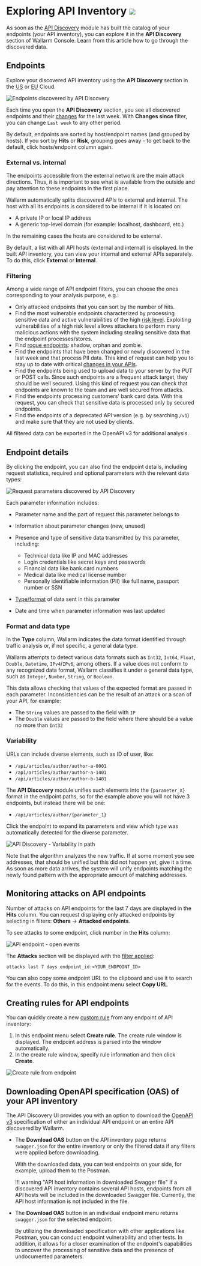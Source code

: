 # Exploring API Inventory <a href="../../about-wallarm/subscription-plans/#subscription-plans"><img src="../../images/api-security-tag.svg" style="border: none;"></a>

As soon as the [API Discovery](overview.md) module has built the catalog of your endpoints (your API inventory), you can explore it in the **API Discovery** section of Wallarm Console. Learn from this article how to go through the discovered data.

## Endpoints

Explore your discovered API inventory using the **API Discovery** section in the [US](https://us1.my.wallarm.com/api-discovery) or [EU](https://my.wallarm.com/api-discovery) Cloud.

![Endpoints discovered by API Discovery](../images/about-wallarm-waf/api-discovery/discovered-api-endpoints.png)

Each time you open the **API Discovery** section, you see all discovered endpoints and their [changes](track-changes.md) for the last week. With **Changes since** filter, you can change `Last week` to any other period.

By default, endpoints are sorted by host/endpoint names (and grouped by hosts). If you sort by **Hits** or **Risk**, grouping goes away - to get back to the default, click hosts/endpoint column again.

### External vs. internal

The endpoints accessible from the external network are the main attack directions. Thus, it is important to see what is available from the outside and pay attention to these endpoints in the first place.

Wallarm automatically splits discovered APIs to external and internal. The host with all its endpoints is considered to be internal if it is located on:

* A private IP or local IP address
* A generic top-level domain (for example: localhost, dashboard, etc.)

In the remaining cases the hosts are considered to be external.

By default, a list with all API hosts (external and internal) is displayed. In the built API inventory, you can view your internal and external APIs separately. To do this, click **External** or **Internal**.

### Filtering

Among a wide range of API endpoint filters, you can choose the ones corresponding to your analysis purpose, e.g.:

* Only attacked endpoints that you can sort by the number of hits.
* Find the most vulnerable endpoints characterized by processing sensitive data and active vulnerabilities of the high [risk level](risk-score.md). Exploiting vulnerabilities of a high risk level allows attackers to perform many malicious actions with the system including stealing sensitive data that the endpoint processes/stores.
* Find [rogue endpoints](rogue-api.md): shadow, orphan and zombie.
* Find the endpoints that have been changed or newly discovered in the last week and that process PII data. This kind of request can help you to stay up to date with critical [changes in your APIs](track-changes.md).
* Find the endpoints being used to upload data to your server by the PUT or POST calls. Since such endpoints are a frequent attack target, they should be well secured. Using this kind of request you can check that endpoints are known to the team and are well secured from attacks.
* Find the endpoints processing customers' bank card data. With this request, you can check that sensitive data is processed only by secured endpoints.
* Find the endpoints of a deprecated API version (e.g. by searching `/v1`) and make sure that they are not used by clients.

All filtered data can be exported in the OpenAPI v3 for additional analysis.

## Endpoint details

<a name="params"></a>By clicking the endpoint, you can also find the endpoint details, including request statistics, required and optional parameters with the relevant data types:

![Request parameters discovered by API Discovery](../images/about-wallarm-waf/api-discovery/discovered-request-params.png)

Each parameter information includes:

* Parameter name and the part of request this parameter belongs to
* Information about parameter changes (new, unused)
* Presence and type of sensitive data transmitted by this parameter, including:

    * Technical data like IP and MAC addresses
    * Login credentials like secret keys and passwords
    * Financial data like bank card numbers
    * Medical data like medical license number
    * Personally identifiable information (PII) like full name, passport number or SSN

* [Type/format](#parameter-format-and-data-type) of data sent in this parameter
* Date and time when parameter information was last updated

### Format and data type

In the **Type** column, Wallarm indicates the data format identified through traffic analysis or, if not specific, a general data type.

Wallarm attempts to detect various data formats such as `Int32`, `Int64`, `Float`, `Double`, `Datetime`, `IPv4`/`IPv6`, among others. If a value does not conform to any recognized data format, Wallarm classifies it under a general data type, such as `Integer`, `Number`, `String`, or `Boolean`.

This data allows checking that values of the expected format are passed in each parameter. Inconsistencies can be the result of an attack or a scan of your API, for example:

* The `String` values ​​are passed to the field with `IP`
* The `Double` values are passed to the field where there should be a value no more than `Int32`

### Variability

URLs can include diverse elements, such as ID of user, like:

* `/api/articles/author/author-a-0001`
* `/api/articles/author/author-a-1401`
* `/api/articles/author/author-b-1401`

The **API Discovery** module unifies such elements into the `{parameter_X}` format in the endpoint paths, so for the example above you will not have 3 endpoints, but instead there will be one:

* `/api/articles/author/{parameter_1}`

Click the endpoint to expand its parameters and view which type was automatically detected for the diverse parameter.

![API Discovery - Variability in path](../images/about-wallarm-waf/api-discovery/api-discovery-variability-in-path.png)

Note that the algorithm analyzes the new traffic. If at some moment you see addresses, that should be unified but this did not happen yet, give it a time. As soon as more data arrives, the system will unify endpoints matching the newly found pattern with the appropriate amount of matching addresses.

## Monitoring attacks on API endpoints

Number of attacks on API endpoints for the last 7 days are displayed in the **Hits** column. You can request displaying only attacked endpoints by selecting in filters: **Others** → **Attacked endpoints**.

To see attacks to some endpoint, click number in the **Hits** column:

![API endpoint - open events](../images/about-wallarm-waf/api-discovery/endpoint-open-events.png)

The **Attacks** section will be displayed with the [filter applied](../user-guides/search-and-filters/use-search.md):

```
attacks last 7 days endpoint_id:<YOUR_ENDPOINT_ID>
```

You can also copy some endpoint URL to the clipboard and use it to search for the events. To do this, in this endpoint menu select **Copy URL**.

## Creating rules for API endpoints

You can quickly create a new [custom rule](../user-guides/rules/intro.md) from any endpoint of API inventory: 

1. In this endpoint menu select **Create rule**. The create rule window is displayed. The endpoint address is parsed into the window automatically.
1. In the create rule window, specify rule information and then click **Create**.

![Create rule from endpoint](../images/about-wallarm-waf/api-discovery/endpoint-create-rule.png)

## Downloading OpenAPI specification (OAS) of your API inventory

The API Discovery UI provides you with an option to download the [OpenAPI v3](https://spec.openapis.org/oas/v3.0.0) specification of either an individual API endpoint or an entire API discovered by Wallarm.

* The **Download OAS** button on the API inventory page returns `swagger.json` for the entire inventory or only the filtered data if any filters were applied before downloading.

    With the downloaded data, you can test endpoints on your side, for example, upload them to the Postman.

    !!! warning "API host information in downloaded Swagger file"
        If a discovered API inventory contains several API hosts, endpoints from all API hosts will be included in the downloaded Swagger file. Currently, the API host information is not included in the file.

* The **Download OAS** button in an individual endpoint menu returns `swagger.json` for the selected endpoint.

    By utilizing the downloaded specification with other applications like Postman, you can conduct endpoint vulnerability and other tests. In addition, it allows for a closer examination of the endpoint's capabilities to uncover the processing of sensitive data and the presence of undocumented parameters.
